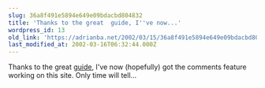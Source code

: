 ```yaml
---
slug: 36a8f491e5894e649e09bdacbd804832
title: 'Thanks to the great  guide, I''ve now...'
wordpress_id: 13
old_link: 'https://adrianba.net/2002/03/15/36a8f491e5894e649e09bdacbd804832/'
last_modified_at: 2002-03-16T06:32:44.000Z
---
```


Thanks to the great
[
guide](http://www.theshiftedlibrarian.com/stories/2002/02/20/howToAddTheYaccsCommentingSystem.html), I've now (hopefully) got the comments feature
working on this site. Only time will tell...

